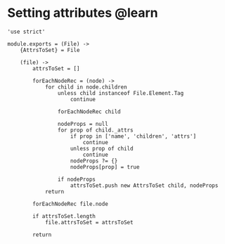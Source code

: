 Setting attributes @learn
=========================

	'use strict'

	module.exports = (File) ->
		{AttrsToSet} = File

		(file) ->
			attrsToSet = []

			forEachNodeRec = (node) ->
				for child in node.children
					unless child instanceof File.Element.Tag
						continue

					forEachNodeRec child

					nodeProps = null
					for prop of child._attrs
						if prop in ['name', 'children', 'attrs']
							continue
						unless prop of child
							continue
						nodeProps ?= {}
						nodeProps[prop] = true

					if nodeProps
						attrsToSet.push new AttrsToSet child, nodeProps
				return

			forEachNodeRec file.node

			if attrsToSet.length
				file.attrsToSet = attrsToSet

			return
